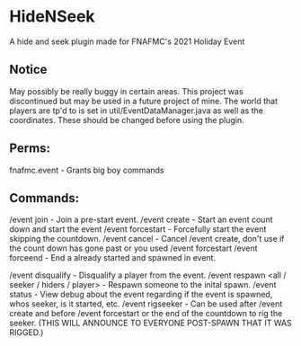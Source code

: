 # HideNSeek
A hide and seek plugin made for FNAFMC's 2021 Holiday Event

## Notice
May possibly be really buggy in certain areas. This project was discontinued but may be used in a future project of mine.
The world that players are tp'd to is set in util/EventDataManager.java
as well as the coordinates. These should be changed before using the plugin.

## Perms:
fnafmc.event - Grants big boy commands

## Commands:
/event join - Join a pre-start event.
/event create - Start an event count down and start the event
/event forcestart - Forcefully start the event skipping the countdown.
/event cancel - Cancel /event create, don't use if the count down has gone past or you used /event forcestart
/event forceend - End a already started and spawned in event.

/event disqualify <player> - Disqualify a player from the event.
/event respawn <all / seeker / hiders / player> - Respawn someone to the inital spawn.
/event status - View debug about the event regarding if the event is spawned, whos seeker, is it started, etc.
/event rigseeker <player> - Can be used after /event create and before /event forcestart or the end of the countdown to rig the seeker. (THIS WILL ANNOUNCE TO EVERYONE POST-SPAWN THAT IT WAS RIGGED.)
